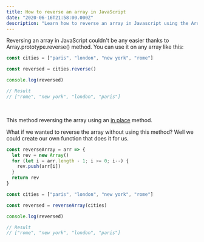 ```yaml
---
title: How to reverse an array in JavaScript
date: "2020-06-16T21:58:00.000Z"
description: "Learn how to reverse an array in Javascript using the Array.prototype method"
---
```


Reversing an array in JavaScript couldn't be any easier thanks to Array.prototype.reverse() method. You can use it on any array like this:

```javascript
const cities = ["paris", "london", "new york", "rome"]

const reversed = cities.reverse()

console.log(reversed)

// Result
// ["rome", "new york", "london", "paris"]
```

<br/>

This method reversing the array using an [in place](https://en.wikipedia.org/wiki/In-place_algorithm) method.

What if we wanted to reverse the array without using this method? Well we could create our own function that does it for us.

```javascript
const reverseArray = arr => {
  let rev = new Array()
  for (let i = arr.length - 1; i >= 0; i--) {
    rev.push(arr[i])
  }
  return rev
}

const cities = ["paris", "london", "new york", "rome"]

const reversed = reverseArray(cities)

console.log(reversed)

// Result
// ["rome", "new york", "london", "paris"]
```

<br/>
